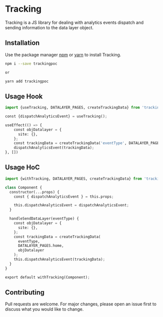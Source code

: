 # Tracking

Tracking is a JS library for dealing with analytics events dispatch and sending information to the data layer object.

## Installation

Use the package manager [npm](https://www.npmjs.com/) or [yarn](https://yarnpkg.com/) to install Tracking.

```bash
npm i --save trackingpoc

or

yarn add trackingpoc
```

## Usage Hook

```python
import {useTracking, DATALAYER_PAGES, createTrackingData} from 'trackingpoc'

const {dispatchAnalyticsEvent} = useTracking();

useEffect(() => {
    const objDatalayer = {
      site: {},
    };
    const trackingData = createTrackingData('eventType', DATALAYER_PAGES.home, objDatalayer)
    dispatchAnalyticsEvent(trackingData);
}, [])
```

## Usage HoC

```python
import {withTracking, DATALAYER_PAGES, createTrackingData} from 'trackingpoc'

class Component {
  constructor(...props) {
    const { dispatchAnalyticsEvent } = this.props;

    this.dispatchAnalyticsEvent = dispatchAnalyticsEvent;
  }

  handleSendDataLayer(eventType) {
    const objDatalayer = {
      site: {},
    };
    const trackingData = createTrackingData(
      eventType,
      DATALAYER_PAGES.home,
      objDatalayer
    );
    this.dispatchAnalyticsEvent(trackingData);
  }
}

export default withTracking(Component);
```

## Contributing

Pull requests are welcome. For major changes, please open an issue first to discuss what you would like to change.

